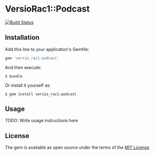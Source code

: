 # VersioRac1::Podcast

[![Build Status](https://travis-ci.org/apuratepp/versio_rac1-podcast.svg)](https://travis-ci.org/apuratepp/versio_rac1-podcast)

## Installation

Add this line to your application's Gemfile:

```ruby
gem 'versio_rac1-podcast'
```

And then execute:

    $ bundle

Or install it yourself as:

    $ gem install versio_rac1-podcast

## Usage

TODO: Write usage instructions here

## License

The gem is available as open source under the terms of the [MIT License](http://opensource.org/licenses/MIT).

